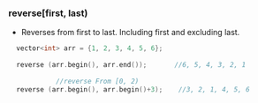 ### reverse[first, last)
- Reverses from first to last. Including first and excluding last.
```c++
  vector<int> arr = {1, 2, 3, 4, 5, 6};
  
  reverse (arr.begin(), arr.end());       //6, 5, 4, 3, 2, 1
  
            //reverse From [0, 2)
  reverse (arr.begin(), arr.begin()+3);    //3, 2, 1, 4, 5, 6
```
